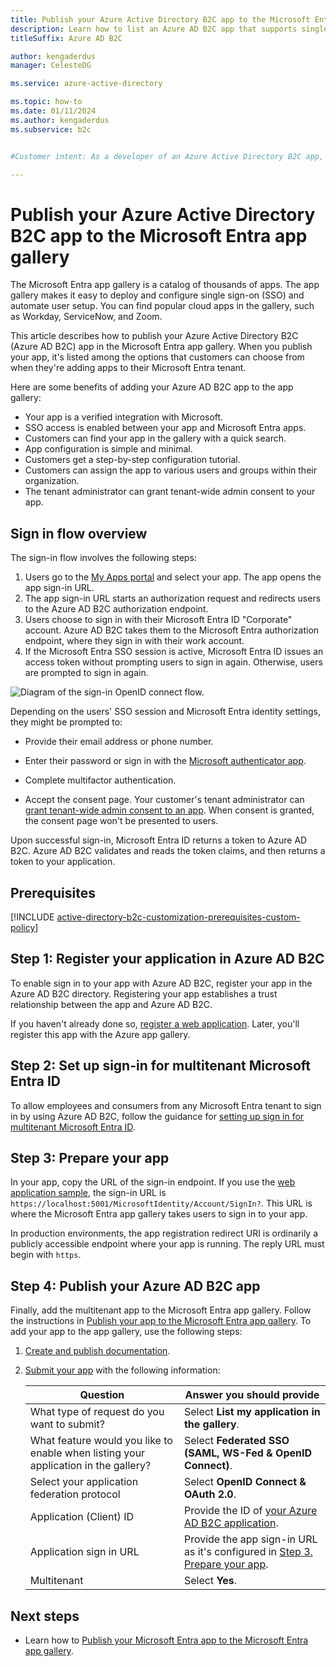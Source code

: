 ```yaml
---
title: Publish your Azure Active Directory B2C app to the Microsoft Entra app gallery
description: Learn how to list an Azure AD B2C app that supports single sign-on in the Microsoft Entra app gallery.
titleSuffix: Azure AD B2C

author: kengaderdus
manager: CelesteDG

ms.service: azure-active-directory

ms.topic: how-to
ms.date: 01/11/2024
ms.author: kengaderdus
ms.subservice: b2c


#Customer intent: As a developer of an Azure Active Directory B2C app, I want to publish my app to the Microsoft Entra app gallery, so that customers can easily find and deploy my app, enable single sign-on, and automate user setup within their Microsoft Entra tenant.

---
```


# Publish your Azure Active Directory B2C app to the Microsoft Entra app gallery

The Microsoft Entra app gallery is a catalog of thousands of apps. The app gallery makes it easy to deploy and configure single sign-on (SSO) and automate user setup. You can find popular cloud apps in the gallery, such as Workday, ServiceNow, and Zoom.

This article describes how to publish your Azure Active Directory B2C (Azure AD B2C) app in the Microsoft Entra app gallery. When you publish your app, it's listed among the options that customers can choose from when they're adding apps to their Microsoft Entra tenant.

Here are some benefits of adding your Azure AD B2C app to the app gallery:  

- Your app is a verified integration with Microsoft.
- SSO access is enabled between your app and Microsoft Entra apps.
- Customers can find your app in the gallery with a quick search.
- App configuration is simple and minimal.
- Customers get a step-by-step configuration tutorial.
- Customers can assign the app to various users and groups within their organization.
- The tenant administrator can grant tenant-wide admin consent to your app.

## Sign in flow overview

The sign-in flow involves the following steps:

1. Users go to the [My Apps portal](https://myapps.microsoft.com/) and select your app. The app opens the app sign-in URL.
1. The app sign-in URL starts an authorization request and redirects users to the Azure AD B2C authorization endpoint.
1. Users choose to sign in with their Microsoft Entra ID "Corporate" account. Azure AD B2C takes them to the Microsoft Entra authorization endpoint, where they sign in with their work account.
1. If the Microsoft Entra SSO session is active, Microsoft Entra ID issues an access token without prompting users to sign in again. Otherwise, users are prompted to sign in again.

![Diagram of the sign-in OpenID connect flow.](./media/publish-app-to-azure-ad-app-gallery/app-gallery-sign-in-flow.png)

Depending on the users' SSO session and Microsoft Entra identity settings, they might be prompted to:

- Provide their email address or phone number.

- Enter their password or sign in with the [Microsoft authenticator app](https://www.microsoft.com/p/microsoft-authenticator/9nblgggzmcj6).

- Complete multifactor authentication.

- Accept the consent page. Your customer's tenant administrator can [grant tenant-wide admin consent to an app](../active-directory/manage-apps/grant-admin-consent.md). When consent is granted, the consent page won't be presented to users.

Upon successful sign-in, Microsoft Entra ID returns a token to Azure AD B2C. Azure AD B2C validates and reads the token claims, and then returns a token to your application.

## Prerequisites

[!INCLUDE [active-directory-b2c-customization-prerequisites-custom-policy](../../includes/active-directory-b2c-customization-prerequisites-custom-policy.md)]

## Step 1: Register your application in Azure AD B2C

To enable sign in to your app with Azure AD B2C, register your app in the Azure AD B2C directory. Registering your app establishes a trust relationship between the app and Azure AD B2C. 

If you haven't already done so, [register a web application](tutorial-register-applications.md). Later, you'll register this app with the Azure app gallery.

<a name='step-2-set-up-sign-in-for-multitenant-azure-ad'></a>

## Step 2: Set up sign-in for multitenant Microsoft Entra ID

To allow employees and consumers from any Microsoft Entra tenant to sign in by using Azure AD B2C, follow the guidance for [setting up sign in for multitenant Microsoft Entra ID](identity-provider-azure-ad-multi-tenant.md?pivots=b2c-custom-policy).

## Step 3: Prepare your app

In your app, copy the URL of the sign-in endpoint. If you use the [web application sample](configure-authentication-sample-web-app.md), the sign-in URL is `https://localhost:5001/MicrosoftIdentity/Account/SignIn?`. This URL is where the Microsoft Entra app gallery takes users to sign in to your app.

In production environments, the app registration redirect URI is ordinarily a publicly accessible endpoint where your app is running. The reply URL must begin with `https`.

## Step 4: Publish your Azure AD B2C app

Finally, add the multitenant app to the Microsoft Entra app gallery. Follow the instructions in [Publish your app to the Microsoft Entra app gallery](../active-directory/manage-apps/v2-howto-app-gallery-listing.md). To add your app to the app gallery, use the following steps:

1. [Create and publish documentation](../active-directory/manage-apps/v2-howto-app-gallery-listing.md#create-and-publish-documentation).
1. [Submit your app](../active-directory/manage-apps/v2-howto-app-gallery-listing.md#submit-your-application) with the following information:

    |Question  |Answer you should provide  |
    |---------|---------|
    |What type of request do you want to submit?| Select **List my application in the gallery**.|
    |What feature would you like to enable when listing your application in the gallery? | Select **Federated SSO (SAML, WS-Fed & OpenID Connect)**. | 
    | Select your application federation protocol| Select **OpenID Connect & OAuth 2.0**. |
    | Application (Client) ID | Provide the ID of [your Azure AD B2C application](#step-1-register-your-application-in-azure-ad-b2c). |
    | Application sign in URL|Provide the app sign-in URL as it's configured in [Step 3. Prepare your app](#step-3-prepare-your-app).|
    | Multitenant| Select **Yes**. |

## Next steps

- Learn how to [Publish your Microsoft Entra app to the Microsoft Entra app gallery](../active-directory/manage-apps/v2-howto-app-gallery-listing.md).
